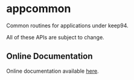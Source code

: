 appcommon
=========

Common routines for applications under keep94.

All of these APIs are subject to change.

## Online Documentation

Online documentation available [here](http://godoc.org/github.com/keep94/appcommon).

